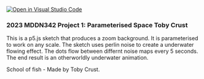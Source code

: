 [![Open in Visual Studio Code](https://classroom.github.com/assets/open-in-vscode-c66648af7eb3fe8bc4f294546bfd86ef473780cde1dea487d3c4ff354943c9ae.svg)](https://classroom.github.com/online_ide?assignment_repo_id=10303428&assignment_repo_type=AssignmentRepo)
### 2023 MDDN342 Project 1: Parameterised Space Toby Crust

This is a p5.js sketch that produces a zoom background. It is parameterised to work on any scale. The sketch uses perlin noise to create a underwater flowing effect. The dots flow between differnt noise maps every 5 seconds. The end result is an otherworldly underwater animation.

School of fish - Made by Toby Crust. 

